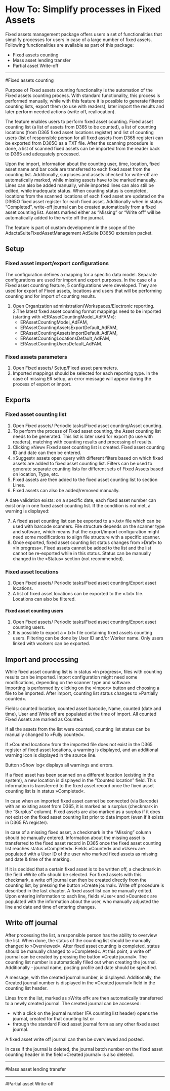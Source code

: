 # How To: Simplify processes in Fixed Assets

Fixed assets management package offers users a set of functionalities that simplify processes for users in case of a large number of fixed assets. Following functionalities are available as part of this package: 
- Fixed assets counting
- Mass asset lending transfer
- Partial asset Write-off

-----

#Fixed assets counting

Purpose of Fixed assets counting functionality is the automation of the Fixed assets counting process. With standard functionality, this process is performed manually, while with this feature it is possible to generate filtered counting lists, export them (to use with readers), later import the results and later perform needed actions (write off, reallocation).

The feature enables users to perform fixed asset counting. Fixed asset counting list (a list of assets from D365 to be counted), a list of counting locations (from D365 fixed asset locations register) and list of counting users (list of responsible person for all fixed assets from D365 register) can be exported from D365O as a TXT file. After the scanning procedure is done, a list of scanned fixed assets can be imported from the reader back to D365 and adequately processed.

Upon the import, information about the counting user, time, location, fixed asset name and bar code are transferred to each fixed asset from the counting list. Additionally, surpluses and assets checked for write-off are automatically marked, while missing assets have to be marked manually. Lines can also be added manually, while imported lines can also still be edited, while inadequate status. When counting status is completed, locations from the scanned locations of each fixed asset are updated on the D365O fixed asset register for each fixed asset. Additionally when in status “Completed”, write-off journal can be created automatically from a fixed asset counting list. Assets marked either as “Missing” or “Write off” will be automatically added to the write off the journal.


The feature is part of custom development in the scope of the AdactaSuiteFixedAssetManagement AdSuite D365O extension packet.

## Setup

### Fixed asset import/export configurations

The configuration defines a mapping for a specific data model. Separate configurations are used for import and export purposes. In the case of a Fixed asset counting feature, 5 configurations were developed. They are used for export of Fixed assets, locations and users that will be performing counting and for import of counting results.  

1. Open Organization administration/Workspaces/Electronic reporting.
2.The latest fixed asset counting format mappings need to be imported (starting with »ERAssetCountingModel_AdFAM«):
   - ERAssetCountingModel_AdFAM,
   - ERAssetCountingAssetsExportDefault_AdFAM,
   - ERAssetCountingAssetsImportDefault_AdFAM,
   - ERAssetCountingLocationsDefault_AdFAM,
   - ERAssetCountingUsersDefault_AdFAM.

### Fixed assets parameters

1. Open Fixed assets/ Setup/Fixed asset parameters.
2. Imported mappings should be selected for each reporting type. In the case of missing ER setup, an error message will appear during the process of export or import. 

## Exports

### Fixed asset counting list

1. Open Fixed assets/ Periodic tasks/Fixed asset counting/Asset counting.
2. To perform the process of Fixed asset counting, the Asset counting list needs to be generated. This list is later used for export (to use with readers), matching with counting results and processing of results. 
3. Clicking »New« Fixed asset counting list is created. Fixed asset counting ID and date can then be entered.
4. »Suggest« assets open query with different filters based on which fixed assets are added to fixed asset counting list. Filters can be used to generate separate counting lists for different sets of Fixed Assets based on location, Type, etc.
5. Fixed assets are then added to the fixed asset counting list to section Lines.
6. Fixed assets can also be added/removed manually.<br>

A date validation exists: on a specific date, each fixed asset number can exist only in one fixed asset counting list. If the condition is not met, a warning is displayed:
 
7. A fixed asset counting list can be exported to a ».txt« file which can be used with barcode scanners. File structure depends on the scanner type and software, which means that the export/import configuration might need some modifications to align file structure with a specific scanner. 
8. Once exported, fixed asset counting list status changes from »Draft« to »In progress«. Fixed assets cannot be added to the list and the list cannot be re-exported while in this status. Status can be manually changed in the »Status« section (not recommended).
 
### Fixed asset locations

1. Open Fixed assets/ Periodic tasks/Fixed asset counting/Export asset locations.
2. A list of fixed asset locations can be exported to the ».txt« file. Locations can also be filtered.
 
#### Fixed asset counting users

1. Open Fixed assets/ Periodic tasks/Fixed asset counting/Export asset counting users.
2. It is possible to export a ».txt« file containing fixed assets counting users. Filtering can be done by User ID and/or Worker name. Only users linked with workers can be exported.

## Import and processing

While fixed asset counting list is in status »In progress«, files with counting results can be imported. Import configuration might need some modifications, depending on the scanner type and software. <br>
Importing is performed by clicking on the »Import« button and choosing a file to be imported. After import, counting list status changes to »Partially counted«. 

Fields: counted location, counted asset barcode, Name, counted (date and time), User and Write off are populated at the time of import. All counted Fixed Assets are marked as Counted.
 
If all the assets from the list were counted, counting list status can be manually changed to »Fully counted«.
 
If »Counted location« from the imported file does not exist in the D365 register of fixed asset locations, a warning is displayed, and an additional warning icon is displayed in the source line.
 
Button »Show log« displays all warnings and errors.
 
If a fixed asset has been scanned on a different location (existing in the system), a new location is displayed in the “Counted location” field. This information is transferred to the fixed asset record once the fixed asset counting list is in status »Completed«.
 
In case when an imported fixed asset cannot be connected (via Barcode) with an existing asset from D365, it is marked as a surplus (checkmark in the “Surplus” column). Fixed assets are also marked as a surplus if it does not exist on the fixed asset counting list prior to data import (even if it exists in D365 FA register).
 
In case of a missing fixed asset, a checkmark in the “Missing” column should be manually entered. Information about the missing asset is transferred to the fixed asset record in D365 once the fixed asset counting list reaches status »Completed«. Fields »Counted« and »User« are populated with a User ID of the user who marked fixed assets as missing and date & time of the marking.

If it is decided that a certain fixed asset is to be written off, a checkmark in the field »Write off« should be selected. For fixed assets with this checkmark, a write off journal can then be created directly from the counting list, by pressing the button »Create journal«. Write off procedure is described in the last chapter.
A fixed asset list can be manually edited. Upon entering information to each line, fields »User« and »Counted« are populated with the information about the user, who manually adjusted the line and date and time of entering changes.
 
## Write off journal

After processing the list, a responsible person has the ability to overview the list. When done, the status of the counting list should be manually changed to »Overviewed«. After fixed asset counting is completed, status should be manually changed to »Completed«. At this point, a write off journal can be created by pressing the button »Create journal«. The counting list number is automatically filled out when creating the journal. Additionally - journal name, posting profile and date should be specified. 

A message, with the created journal number, is displayed. Additionally, the Created journal number is displayed in the »Created journal« field in the counting list header.

 Lines from the list, marked as »Write off« are then automatically transferred to a newly created journal. The created journal can be accessed:
   - with a click on the journal number (FA counting list header) opens the journal, created for that counting list or
   -  through the standard Fixed asset journal form as any other fixed asset journal.

A fixed asset write off journal can then be overviewed and posted.

 
In case if the journal is deleted, the journal batch number on the fixed asset counting header in the field »Created journal« is also deleted.

-----

#Mass asset lending transfer


-----

#Partial asset Write-off